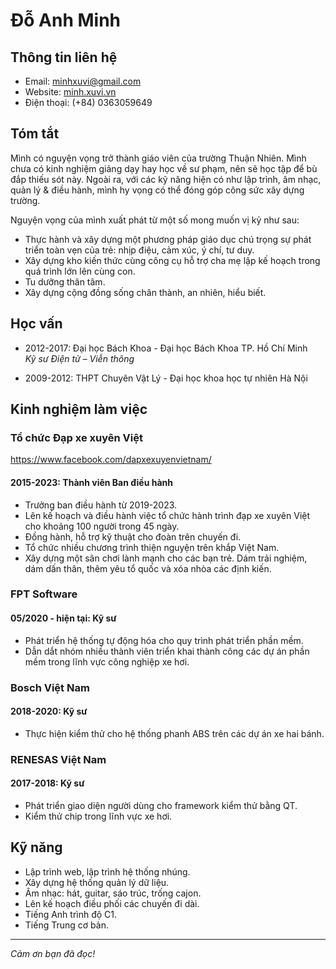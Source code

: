 # Đỗ Anh Minh

## Thông tin liên hệ

-   Email: minhxuvi@gmail.com
-   Website: [minh.xuvi.vn](https://minh.xuvi.vn/)
-   Điện thoại: (+84) 0363059649

## Tóm tắt

Mình có nguyện vọng trở thành giáo viên của trường Thuận Nhiên.
Mình chưa có kinh nghiệm giảng dạy hay học về sư phạm, nên sẽ học tập để bù đắp thiếu sót này. Ngoài ra, với các kỹ năng hiện có như lập trình, âm nhạc, quản lý & điều hành, mình hy vọng có thể đóng góp công sức xây dựng trường. 

Nguyện vọng của mình xuất phát từ một số mong muốn vị kỷ như sau:
- Thực hành và xây dựng một phương pháp giáo dục chú trọng sự phát triển toàn vẹn của trẻ: nhịp điệu, cảm xúc, ý chí, tư duy.
- Xây dựng kho kiến thức cùng công cụ hỗ trợ cha mẹ lập kế hoạch trong quá trình lớn lên cùng con.
- Tu dưỡng thân tâm.
- Xây dựng cộng đồng sống chân thành, an nhiên, hiểu biết.

## Học vấn

-   2012-2017: Đại học Bách Khoa - Đại học Bách Khoa TP. Hồ Chí Minh  
     _Kỹ sư Điện tử – Viễn thông_

-   2009-2012: THPT Chuyên Vật Lý - Đại học khoa học tự nhiên Hà Nội

## Kinh nghiệm làm việc

### Tổ chức Đạp xe xuyên Việt
https://www.facebook.com/dapxexuyenvietnam/

#### 2015-2023: Thành viên Ban điều hành

-   Trưởng ban điều hành từ 2019-2023.
-   Lên kế hoạch và điều hành việc tổ chức hành trình đạp xe xuyên Việt cho khoảng 100 người trong 45 ngày.
-   Đồng hành, hỗ trợ kỹ thuật cho đoàn trên chuyến đi.
-   Tổ chức nhiều chương trình thiện nguyện trên khắp Việt Nam.
-   Xây dựng một sân chơi lành mạnh cho các bạn trẻ. Dám trải nghiệm, dám dấn thân, thêm yêu tổ quốc và xóa nhòa các định kiến.

### FPT Software

#### 05/2020 - hiện tại: Kỹ sư

-   Phát triển hệ thống tự động hóa cho quy trình phát triển phần mềm.
-   Dẫn dắt nhóm nhiều thành viên triển khai thành công các dự án phần mềm trong lĩnh vực công nghiệp xe hơi.

### Bosch Việt Nam

#### 2018-2020: Kỹ sư

-   Thực hiện kiểm thử cho hệ thống phanh ABS trên các dự án xe hai bánh.

### RENESAS Việt Nam

#### 2017-2018: Kỹ sư

-   Phát triển giao diện người dùng cho framework kiểm thử bằng QT.
-   Kiểm thử chip trong lĩnh vực xe hơi.
## Kỹ năng

-   Lập trình web, lập trình hệ thống nhúng.
-   Xây dựng hệ thống quản lý dữ liệu.
-   Âm nhạc: hát, guitar, sáo trúc, trống cajon.
-   Lên kế hoạch điều phối các chuyến đi dài.
-   Tiếng Anh trình độ C1.
-   Tiếng Trung cơ bản.

---

_Cảm ơn bạn đã đọc!_
